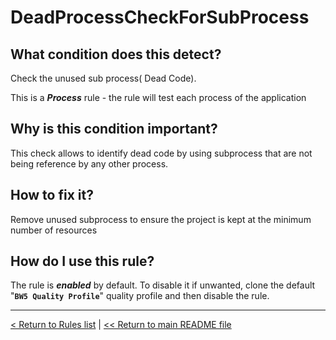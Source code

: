 # DeadProcessCheckForSubProcess

## What condition does this detect?

Check the unused sub process( Dead Code).

This is a ***Process*** rule - the rule will test each process of the application

## Why is this condition important?

This check allows to identify dead code by using subprocess that are not being reference by any other process.

## How to fix it?

Remove unused subprocess to ensure the project is kept at the minimum number of resources

## How do I use this rule?

The rule is **_enabled_** by default. To disable it if unwanted, clone the default "**`BW5 Quality Profile`**" quality profile and then disable the rule.

---
[< Return to Rules list](./RULES.md) |  [<< Return to main README file](../../../README.md)
